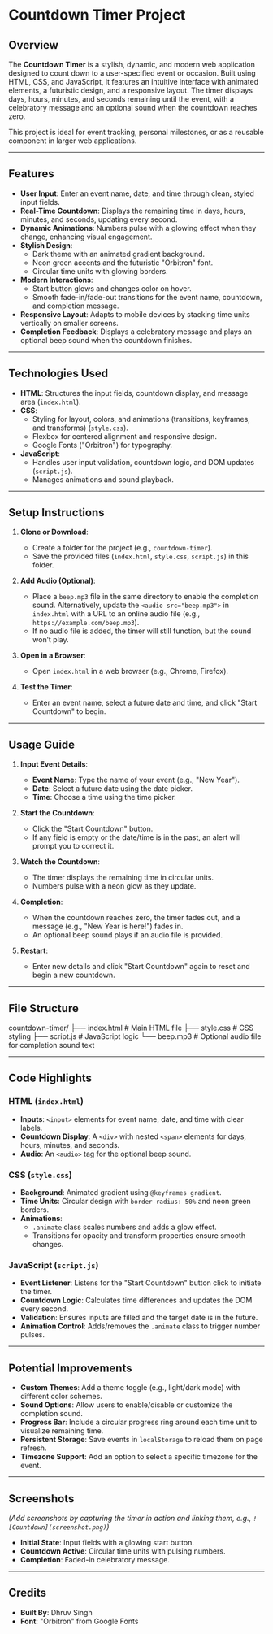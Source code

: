 # Countdown Timer Project

## Overview

The **Countdown Timer** is a stylish, dynamic, and modern web application designed to count down to a user-specified event or occasion. Built using HTML, CSS, and JavaScript, it features an intuitive interface with animated elements, a futuristic design, and a responsive layout. The timer displays days, hours, minutes, and seconds remaining until the event, with a celebratory message and an optional sound when the countdown reaches zero.

This project is ideal for event tracking, personal milestones, or as a reusable component in larger web applications.

---

## Features

- **User Input**: Enter an event name, date, and time through clean, styled input fields.
- **Real-Time Countdown**: Displays the remaining time in days, hours, minutes, and seconds, updating every second.
- **Dynamic Animations**: Numbers pulse with a glowing effect when they change, enhancing visual engagement.
- **Stylish Design**: 
  - Dark theme with an animated gradient background.
  - Neon green accents and the futuristic "Orbitron" font.
  - Circular time units with glowing borders.
- **Modern Interactions**: 
  - Start button glows and changes color on hover.
  - Smooth fade-in/fade-out transitions for the event name, countdown, and completion message.
- **Responsive Layout**: Adapts to mobile devices by stacking time units vertically on smaller screens.
- **Completion Feedback**: Displays a celebratory message and plays an optional beep sound when the countdown finishes.

---

## Technologies Used

- **HTML**: Structures the input fields, countdown display, and message area (`index.html`).
- **CSS**: 
  - Styling for layout, colors, and animations (transitions, keyframes, and transforms) (`style.css`).
  - Flexbox for centered alignment and responsive design.
  - Google Fonts ("Orbitron") for typography.
- **JavaScript**: 
  - Handles user input validation, countdown logic, and DOM updates (`script.js`).
  - Manages animations and sound playback.

---

## Setup Instructions

1. **Clone or Download**:
   - Create a folder for the project (e.g., `countdown-timer`).
   - Save the provided files (`index.html`, `style.css`, `script.js`) in this folder.

2. **Add Audio (Optional)**:
   - Place a `beep.mp3` file in the same directory to enable the completion sound. Alternatively, update the `<audio src="beep.mp3">` in `index.html` with a URL to an online audio file (e.g., `https://example.com/beep.mp3`).
   - If no audio file is added, the timer will still function, but the sound won’t play.

3. **Open in a Browser**:
   - Open `index.html` in a web browser (e.g., Chrome, Firefox).

4. **Test the Timer**:
   - Enter an event name, select a future date and time, and click "Start Countdown" to begin.

---

## Usage Guide

1. **Input Event Details**:
   - **Event Name**: Type the name of your event (e.g., "New Year").
   - **Date**: Select a future date using the date picker.
   - **Time**: Choose a time using the time picker.

2. **Start the Countdown**:
   - Click the "Start Countdown" button.
   - If any field is empty or the date/time is in the past, an alert will prompt you to correct it.

3. **Watch the Countdown**:
   - The timer displays the remaining time in circular units.
   - Numbers pulse with a neon glow as they update.

4. **Completion**:
   - When the countdown reaches zero, the timer fades out, and a message (e.g., "New Year is here!") fades in.
   - An optional beep sound plays if an audio file is provided.

5. **Restart**:
   - Enter new details and click "Start Countdown" again to reset and begin a new countdown.

---

## File Structure
countdown-timer/
├── index.html     # Main HTML file
├── style.css      # CSS styling
├── script.js      # JavaScript logic
└── beep.mp3       # Optional audio file for completion sound
text

---

## Code Highlights

### HTML (`index.html`)
- **Inputs**: `<input>` elements for event name, date, and time with clear labels.
- **Countdown Display**: A `<div>` with nested `<span>` elements for days, hours, minutes, and seconds.
- **Audio**: An `<audio>` tag for the optional beep sound.

### CSS (`style.css`)
- **Background**: Animated gradient using `@keyframes gradient`.
- **Time Units**: Circular design with `border-radius: 50%` and neon green borders.
- **Animations**: 
  - `.animate` class scales numbers and adds a glow effect.
  - Transitions for opacity and transform properties ensure smooth changes.

### JavaScript (`script.js`)
- **Event Listener**: Listens for the "Start Countdown" button click to initiate the timer.
- **Countdown Logic**: Calculates time differences and updates the DOM every second.
- **Validation**: Ensures inputs are filled and the target date is in the future.
- **Animation Control**: Adds/removes the `.animate` class to trigger number pulses.

---

## Potential Improvements

- **Custom Themes**: Add a theme toggle (e.g., light/dark mode) with different color schemes.
- **Sound Options**: Allow users to enable/disable or customize the completion sound.
- **Progress Bar**: Include a circular progress ring around each time unit to visualize remaining time.
- **Persistent Storage**: Save events in `localStorage` to reload them on page refresh.
- **Timezone Support**: Add an option to select a specific timezone for the event.

---

## Screenshots

*(Add screenshots by capturing the timer in action and linking them, e.g., `![Countdown](screenshot.png)`)*

- **Initial State**: Input fields with a glowing start button.
- **Countdown Active**: Circular time units with pulsing numbers.
- **Completion**: Faded-in celebratory message.

---

## Credits

- **Built By**: Dhruv Singh
- **Font**: "Orbitron" from Google Fonts
